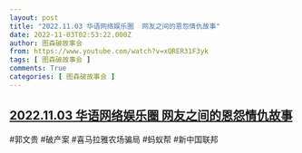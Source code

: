 ```yaml
---
layout: post
title: "2022.11.03 华语网络娱乐圈  网友之间的恩怨情仇故事"
date: 2022-11-03T02:53:22.000Z
author: 图森破故事会
from: https://www.youtube.com/watch?v=xQRER31F3yk
tags: [ 图森破故事会 ]
comments: True
categories: [ 图森破故事会 ]
---
```

<!--1667444002000-->
[2022.11.03 华语网络娱乐圈  网友之间的恩怨情仇故事](https://www.youtube.com/watch?v=xQRER31F3yk)
------

<div>
#郭文贵  #破产案 #喜马拉雅农场骗局  #蚂蚁帮 #新中国联邦
</div>
